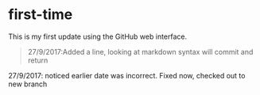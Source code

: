 # first-time

This is my first update using the GitHub web interface.

> 27/9/2017:Added a line, looking at markdown syntax
   will commit and return 

27/9/2017: noticed earlier date was incorrect. Fixed now, checked out to new branch
